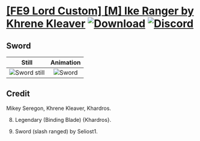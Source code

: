 # [\[FE9 Lord Custom\] \[M\] Ike Ranger by Khrene Kleaver](./) [![Download](https://img.shields.io/badge/Download--red?style=social&logo=github)](https://minhaskamal.github.io/DownGit/#/home?url=https://github.com/Klokinator/FE-Repo/tree/main/Battle%20Animations%2FLords%20-%20Vanilla%20and%20Custom%2F%5BFE9%20Lord%20Custom%5D%20%5BM%5D%20Ike%20Ranger%20by%20Khrene%20Kleaver%2F1.%20Sword) [![Discord](https://img.shields.io/badge/Discord--blue?style=social&logo=discord)](https://discord.gg/C7VNGnyTPA)

## Sword

| Still | Animation |
| :---: | :-------: |
| ![Sword still](./Sword_000.png) | ![Sword](./Sword.gif) |

## Credit

Mikey Seregon, Khrene Kleaver, Khardros.

8. Legendary (Binding Blade) {Khardros}.

1. Sword (slash ranged) by Seliost1.
